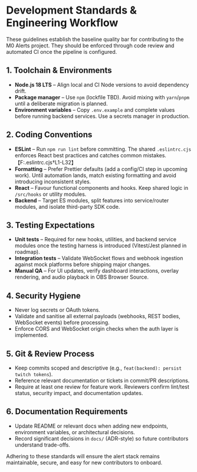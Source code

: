 # Development Standards & Engineering Workflow

These guidelines establish the baseline quality bar for contributing to the M0 Alerts project. They should be enforced through code review and automated CI once the pipeline is configured.

## 1. Toolchain & Environments
- **Node.js 18 LTS** – Align local and CI Node versions to avoid dependency drift.
- **Package manager** – Use `npm` (lockfile TBD). Avoid mixing with `yarn`/`pnpm` until a deliberate migration is planned.
- **Environment variables** – Copy `.env.example` and complete values before running backend services. Use a secrets manager in production.

## 2. Coding Conventions
- **ESLint** – Run `npm run lint` before committing. The shared `.eslintrc.cjs` enforces React best practices and catches common mistakes.【F:.eslintrc.cjs†L1-L32】
- **Formatting** – Prefer Prettier defaults (add a config/CI step in upcoming work). Until automation lands, match existing formatting and avoid introducing inconsistent styles.
- **React** – Favour functional components and hooks. Keep shared logic in `/src/hooks` or utility modules.
- **Backend** – Target ES modules, split features into service/router modules, and isolate third-party SDK code.

## 3. Testing Expectations
- **Unit tests** – Required for new hooks, utilities, and backend service modules once the testing harness is introduced (Vitest/Jest planned in roadmap).
- **Integration tests** – Validate WebSocket flows and webhook ingestion against mock platforms before shipping major changes.
- **Manual QA** – For UI updates, verify dashboard interactions, overlay rendering, and audio playback in OBS Browser Source.

## 4. Security Hygiene
- Never log secrets or OAuth tokens.
- Validate and sanitise all external payloads (webhooks, REST bodies, WebSocket events) before processing.
- Enforce CORS and WebSocket origin checks when the auth layer is implemented.

## 5. Git & Review Process
- Keep commits scoped and descriptive (e.g., `feat(backend): persist twitch tokens`).
- Reference relevant documentation or tickets in commit/PR descriptions.
- Require at least one review for feature work. Reviewers confirm lint/test status, security impact, and documentation updates.

## 6. Documentation Requirements
- Update README or relevant docs when adding new endpoints, environment variables, or architectural decisions.
- Record significant decisions in `docs/` (ADR-style) so future contributors understand trade-offs.

Adhering to these standards will ensure the alert stack remains maintainable, secure, and easy for new contributors to onboard.
